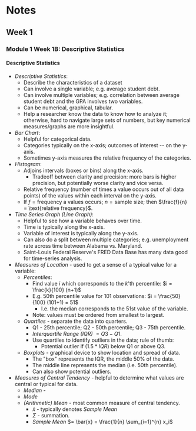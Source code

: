# Notes
## Week 1
### Module 1 Week 1B: Descriptive Statistics
#### Descriptive Statistics
- *Descriptive Statistics*:
  - Describe the characteristics of a dataset
  - Can involve a single variable; e.g. average student debt.
  - Can involve multiple variables; e.g. correlation between average student 
    debt and the GPA involves two variables. 
  - Can be numerical, graphical, tabular.
  - Help a researcher know the data to know how to analyze it; otherwise, 
    hard to navigate large sets of numbers, but key numerical 
    measures/graphs are more insightful.
- *Bar Chart*:
  - Helpful for categorical data.
  - Categories typically on the x-axis; outcomes of interest -- on the y-axis.
  - Sometimes y-axis measures the relative frequency of the categories.
- *Histogram*:
  - Adjoins intervals (boxes or bins) along the x-axis.
    - Tradeoff between clarity and precision: more bars is higher precision, 
      but potentially worse clarity and vice versa.
  - Relative frequency (number of times a value occurs out of all data points)
    of the values within each interval on the y-axis.
  - If $f = \text{frequency a values occurs}$; $n = \text{sample size}$; 
    then $\frac{f}{n} = \text{relative frequency}$. 
- *Time Series Graph (Line Graph)*:
  - Helpful to see how a variable behaves over time.
  - Time is typically along the x-axis.
  - Variable of interest is typically along the y-axis.
  - Can also do a split between multiple categories; e.g. unemployment rate 
    across time between Alabama vs. Maryland.
  - Saint-Louis Federal Reserve's FRED Data Base has many data good for 
    time-series analysis.
- *Measures of Location* - used to get a sense of a typical value for a 
  variable:
  - *Percentiles*:
    - Find value $i$ which corresponds to the $k$'th percentile: $i = \frac{k}{100} (n+1)$
    - E.g. 50th percentile value for 101 observations: $i = \frac{50}{100} (101+1) = 51$
      - I.e. the median corresponds to the 51st value of the variable.
    - Note: values must be ordered from smallest to largest.
  - *Quartiles* - separate the data into quarters.
    - Q1 - 25th percentile; Q2 - 50th percentile; Q3 - 75th percentile.
    - *Interquartile Range (IQR)* $= Q3 - Q1$.
    - Use quartiles to identify outliers in the data; rule of thumb: 
      - Potential outlier if $(1.5 * IQR)$ below Q1 or above Q3.
  - *Boxplots* - graphical device to show location and spread of data.
    - The "box" represents the IQR, the middle 50% of the data.
    - The middle line represents the median (i.e. 50th percentile).
    - Can also show potential outliers.
- *Measures of Central Tendency* - helpful to determine what values are 
  central or typical for data.
  - *Median* - 
  - *Mode*
  - *(Arithmetic) Mean* - most common measure of central tendency.
    - $\bar{x}$ - typically denotes *Sample Mean*
    - $\Sigma$ - summation. 
    - *Sample Mean* $= \bar{x} = \frac{1}{n} \sum_{i=1}^{n} x_i$ 

  